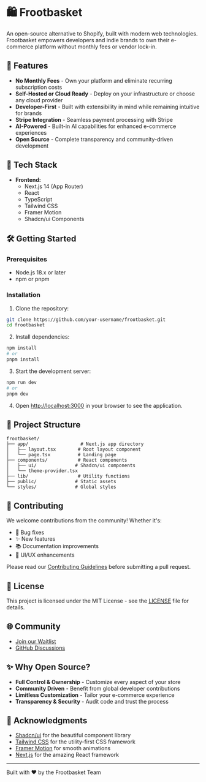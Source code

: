 # 🛍️ Frootbasket

An open-source alternative to Shopify, built with modern web technologies. Frootbasket empowers developers and indie brands to own their e-commerce platform without monthly fees or vendor lock-in.

## 🌟 Features

- **No Monthly Fees** - Own your platform and eliminate recurring subscription costs
- **Self-Hosted or Cloud Ready** - Deploy on your infrastructure or choose any cloud provider
- **Developer-First** - Built with extensibility in mind while remaining intuitive for brands
- **Stripe Integration** - Seamless payment processing with Stripe
- **AI-Powered** - Built-in AI capabilities for enhanced e-commerce experiences
- **Open Source** - Complete transparency and community-driven development

## 🚀 Tech Stack

- **Frontend:**
  - Next.js 14 (App Router)
  - React
  - TypeScript
  - Tailwind CSS
  - Framer Motion
  - Shadcn/ui Components

## 🛠️ Getting Started

### Prerequisites

- Node.js 18.x or later
- npm or pnpm

### Installation

1. Clone the repository:
```bash
git clone https://github.com/your-username/frootbasket.git
cd frootbasket
```

2. Install dependencies:
```bash
npm install
# or
pnpm install
```

3. Start the development server:
```bash
npm run dev
# or
pnpm dev
```

4. Open [http://localhost:3000](http://localhost:3000) in your browser to see the application.

## 🎨 Project Structure

```
frootbasket/
├── app/                   # Next.js app directory
│   ├── layout.tsx        # Root layout component
│   └── page.tsx          # Landing page
├── components/           # React components
│   ├── ui/              # Shadcn/ui components
│   └── theme-provider.tsx
├── lib/                  # Utility functions
├── public/              # Static assets
└── styles/              # Global styles
```

## 🤝 Contributing

We welcome contributions from the community! Whether it's:

- 🐛 Bug fixes
- ✨ New features
- 📚 Documentation improvements
- 🎨 UI/UX enhancements

Please read our [Contributing Guidelines](CONTRIBUTING.md) before submitting a pull request.

## 📜 License

This project is licensed under the MIT License - see the [LICENSE](LICENSE) file for details.

## 🌐 Community

- [Join our Waitlist](https://tally.so/r/3jXVra)
- [GitHub Discussions](https://github.com/your-username/frootbasket/discussions)

## ✨ Why Open Source?

- **Full Control & Ownership** - Customize every aspect of your store
- **Community Driven** - Benefit from global developer contributions
- **Limitless Customization** - Tailor your e-commerce experience
- **Transparency & Security** - Audit code and trust the process

## 🙏 Acknowledgments

- [Shadcn/ui](https://ui.shadcn.com/) for the beautiful component library
- [Tailwind CSS](https://tailwindcss.com/) for the utility-first CSS framework
- [Framer Motion](https://www.framer.com/motion/) for smooth animations
- [Next.js](https://nextjs.org/) for the amazing React framework

---

Built with ❤️ by the Frootbasket Team 